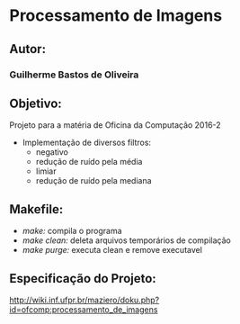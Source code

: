 # Processamento de Imagens

## Autor:
### Guilherme Bastos de Oliveira

## Objetivo:
Projeto para a matéria de Oficina da Computação 2016-2
- Implementação de diversos filtros:
  - negativo
  - redução de ruído pela média
  - limiar
  - redução de ruído pela mediana

## Makefile:
- *make:* compila o programa
- *make clean:* deleta arquivos temporários de compilação
- *make purge:* executa clean e remove executavel


## Especificação do Projeto:
http://wiki.inf.ufpr.br/maziero/doku.php?id=ofcomp:processamento_de_imagens
